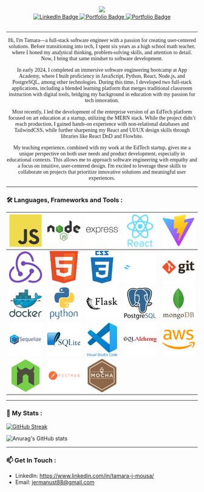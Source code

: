 <div id="header" align="center">
  <img src="https://i.giphy.com/media/v1.Y2lkPTc5MGI3NjExZWxsdnVtc2huYzFtdzl5bXUwZnVxOXA3cjM2bmIxbWZrZjF0a2xuNyZlcD12MV9pbnRlcm5hbF9naWZfYnlfaWQmY3Q9Zw/f3CtEsJ72j86DIumaJ/giphy.gif" width="100"/>
</div>

<div id="badges" align="center">
  <a href="https://www.linkedin.com/in/tamara-j-mousa/">
    <img src="https://img.shields.io/badge/LinkedIn-blue?style=for-the-badge&logo=linkedin&logoColor=white" alt="LinkedIn Badge"/>
  </a>
  <a href="https://t3mousa.github.io/">
    <img src="https://img.shields.io/badge/Portfolio-black?style=for-the-badge&label=TM&logoColor=white" alt="Portfolio Badge"/>
  </a>
  <a href="mailto:jermanust88@gmail.com">
    <img src="https://img.shields.io/badge/Gmail-D14836?style=for-the-badge&logo=gmail&logoColor=white" alt="Portfolio Badge"/>
  </a>
  <div>
  <img src="https://komarev.com/ghpvc/?username=T3Mousa&style=for-the-badge&color=green" alt=""/>
  </div>
</div>

---

<p align="center" style="font-family:Tahoma">
Hi, I'm Tamara—a full-stack software engineer with a passion for creating user-centered solutions. Before transitioning into tech, I spent six years as a high school math teacher, where I honed my analytical thinking, problem-solving skills, and attention to detail. Now, I bring that same mindset to software development.
</p>
<p align="center" style="font-family:Tahoma">
In early 2024, I completed an immersive software engineering bootcamp at App Academy, where I built proficiency in JavaScript, Python, React, Node.js, and PostgreSQL, among other technologies. During this time, I developed two full-stack applications, including a blended learning platform that merges traditional classroom instruction with digital tools, bridging my background in education with my passion for tech innovation.
</p>
<p align="center" style="font-family:Tahoma">
Most recently, I led the development of the enterprise version of an EdTech platform focused on art education at a startup, utilizing the MERN stack. While the project didn’t reach production, I gained hands-on experience with non-relational databases and TailwindCSS, while further sharpening my React and UI/UX design skills through libraries like React DnD and Flowbite.
</p>
<p align="center" style="font-family:Tahoma">
My teaching experience, combined with my work at the EdTech startup, gives me a unique perspective on both user needs and product development, especially in educational contexts. This allows me to approach software engineering with empathy and a focus on intuitive, user-centered design. I'm excited to leverage these skills to collaborate on projects that prioritize innovative solutions and meaningful user experiences.
</p>

---

### :hammer_and_wrench: Languages, Frameworks and Tools :

| ![JavaScript](https://github.com/devicons/devicon/blob/master/icons/javascript/javascript-original.svg) | ![NodeJS](https://github.com/devicons/devicon/blob/master/icons/nodejs/nodejs-original-wordmark.svg) | ![Express](https://github.com/devicons/devicon/blob/master/icons/express/express-original-wordmark.svg) | ![React](https://github.com/devicons/devicon/blob/master/icons/react/react-original-wordmark.svg) | ![Vite](https://github.com/devicons/devicon/blob/master/icons/vitejs/vitejs-original.svg) |
| --- | --- | --- | --- | --- |
| ![Redux](https://github.com/devicons/devicon/blob/master/icons/redux/redux-original.svg) | ![HTML5](https://github.com/devicons/devicon/blob/master/icons/html5/html5-original.svg) | ![CSS3](https://github.com/devicons/devicon/blob/master/icons/css3/css3-plain-wordmark.svg) | ![TailwindCSS](https://github.com/devicons/devicon/blob/master/icons/tailwindcss/tailwindcss-original-wordmark.svg) | ![Git](https://github.com/devicons/devicon/blob/master/icons/git/git-original-wordmark.svg) |
| ![Docker](https://github.com/devicons/devicon/blob/master/icons/docker/docker-original-wordmark.svg) | ![Python](https://github.com/devicons/devicon/blob/master/icons/python/python-original-wordmark.svg) | ![Flask](https://github.com/devicons/devicon/blob/master/icons/flask/flask-original-wordmark.svg) | ![PostgreSQL](https://github.com/devicons/devicon/blob/master/icons/postgresql/postgresql-original-wordmark.svg) | ![MongoDB](https://github.com/devicons/devicon/blob/master/icons/mongodb/mongodb-original-wordmark.svg) |
| ![Sequelize](https://github.com/devicons/devicon/blob/master/icons/sequelize/sequelize-original-wordmark.svg) | ![SQLite](https://github.com/devicons/devicon/blob/master/icons/sqlite/sqlite-original-wordmark.svg) | ![VSCode](https://github.com/devicons/devicon/blob/master/icons/vscode/vscode-original-wordmark.svg) | ![SQLAlchemy](https://github.com/devicons/devicon/blob/master/icons/sqlalchemy/sqlalchemy-original-wordmark.svg) | ![AWS](https://github.com/devicons/devicon/blob/master/icons/amazonwebservices/amazonwebservices-plain-wordmark.svg) |
| ![Nodemon](https://github.com/devicons/devicon/blob/master/icons/nodemon/nodemon-original.svg) | ![Postman](https://github.com/devicons/devicon/blob/master/icons/postman/postman-original-wordmark.svg) | ![Mocha](https://github.com/devicons/devicon/blob/master/icons/mocha/mocha-original.svg) |  |  |



---

### :telescope: My Stats :

[![GitHub Streak](https://github-readme-streak-stats.herokuapp.com?user=T3Mousa&theme=catppuccin-latte&hide_border=true&background=E0D1EB)](https://git.io/streak-stats)

![Anurag's GitHub stats](https://github-readme-stats.vercel.app/api?username=T3MOusa&show_icons=true&theme=cobalt)

---

### :mailbox: Get In Touch :

- LinkedIn: https://www.linkedin.com/in/tamara-j-mousa/
- Email: jermanust88@gmail.com

